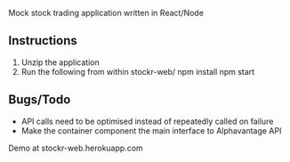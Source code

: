 Mock stock trading application written in React/Node

## Instructions

1. Unzip the application
2. Run the following from within stockr-web/
    npm install
    npm start

## Bugs/Todo

- API calls need to be optimised instead of repeatedly called on failure
- Make the container component the main interface to Alphavantage API

Demo at stockr-web.herokuapp.com
